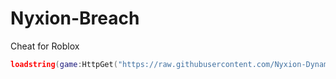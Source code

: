 # Nyxion-Breach

Cheat for Roblox

```lua
loadstring(game:HttpGet("https://raw.githubusercontent.com/Nyxion-Dynamics/Nyxion-Breach/refs/heads/main/loader.lua"))()
```
<!-- @import "[TOC]" {cmd="toc" depthFrom=1 depthTo=6 orderedList=false} -->
